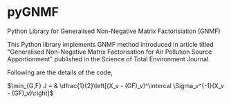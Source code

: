 # pyGNMF
 Python Library for Generalised Non-Negative Matrix Factorisiation (GNMF)


This Python library implements GNMF method introduced in article titled "Generalised Non-Negative Matrix Factorisation for Air Pollution Source Apportionment" published in the Science of Total Environment Journal.

Following are the details of the code,

$\min_{G,F} J = & \dfrac{1}{2}\left[(X_v - (GF)_v)^\intercal \Sigma_v^{-1}(X_v - (GF)_v)\right]$

